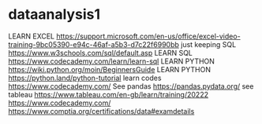 # dataanalysis1
LEARN EXCEL https://support.microsoft.com/en-us/office/excel-video-training-9bc05390-e94c-46af-a5b3-d7c22f6990bb  just keeping
SQL https://www.w3schools.com/sql/default.asp
LEARN SQL https://www.codecademy.com/learn/learn-sql
LEARN PYTHON https://wiki.python.org/moin/BeginnersGuide
LEARN PYTHON https://python.land/python-tutorial
learn codes https://www.codecademy.com/
See pandas https://pandas.pydata.org/
see tableau https://www.tableau.com/en-gb/learn/training/20222
https://www.codecademy.com/ 
https://www.comptia.org/certifications/data#examdetails
